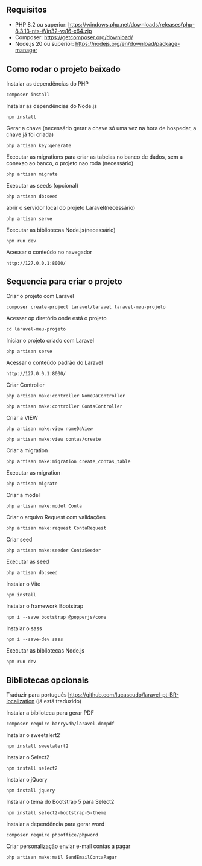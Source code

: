 ## Requisitos

* PHP 8.2 ou superior: https://windows.php.net/downloads/releases/php-8.3.13-nts-Win32-vs16-x64.zip
* Composer: https://getcomposer.org/download/
* Node.js 20 ou superior: https://nodejs.org/en/download/package-manager

## Como rodar o projeto baixado
Instalar as dependências do PHP
```
composer install
```

Instalar as dependências do Node.js
```
npm install
```

Gerar a chave (necessário gerar a chave só uma vez na hora de hospedar, a chave já foi criada)
```
php artisan key:generate
```

Executar as migrations para criar as tabelas no banco de dados, sem a conexao ao banco, o projeto nao roda (necessário)
```
php artisan migrate
```

Executar as seeds (opcional)
```
php artisan db:seed
```

abrir o servidor local do projeto Laravel(necessário)
```
php artisan serve
```

Executar as bibliotecas Node.js(necessário)
```
npm run dev
```

Acessar o conteúdo no navegador
```
http://127.0.0.1:8000/
```

## Sequencia para criar o projeto
Criar o projeto com Laravel
```
composer create-project laravel/laravel laravel-meu-projeto
```

Acessar op diretório onde está o projeto
```
cd laravel-meu-projeto
```

Iniciar o projeto criado com Laravel
```
php artisan serve
```

Acessar o conteúdo padrão do Laravel
```
http://127.0.0.1:8000/
```

Criar Controller
```
php artisan make:controller NomeDaController
```
```
php artisan make:controller ContaController
```

Criar a VIEW
```
php artisan make:view nomeDaView
```
```
php artisan make:view contas/create
```

Criar a migration
```
php artisan make:migration create_contas_table
```

Executar as migration
```
php artisan migrate
```

Criar a model
```
php artisan make:model Conta
```

Criar o arquivo Request com validações
```
php artisan make:request ContaRequest
```

Criar seed
```
php artisan make:seeder ContaSeeder
```

Executar as seed
```
php artisan db:seed
```

Instalar o Vite
```
npm install
```

Instalar o framework Bootstrap
```
npm i --save bootstrap @popperjs/core
```

Instalar o sass
```
npm i --save-dev sass
```

Executar as bibliotecas Node.js
```
npm run dev
```
## Bibliotecas opcionais

Traduzir para português
https://github.com/lucascudo/laravel-pt-BR-localization (já está traduzido)

Instalar a biblioteca para gerar PDF
```
composer require barryvdh/laravel-dompdf
```

Instalar o sweetalert2
```
npm install sweetalert2
```

Instalar o Select2
```
npm install select2
```

Instalar o jQuery
```
npm install jquery
```

Instalar o tema do Bootstrap 5 para Select2
```
npm install select2-bootstrap-5-theme
```

Instalar a dependência para gerar word
```
composer require phpoffice/phpword
```

Criar personalização enviar e-mail contas a pagar
```
php artisan make:mail SendEmailContaPagar
```
